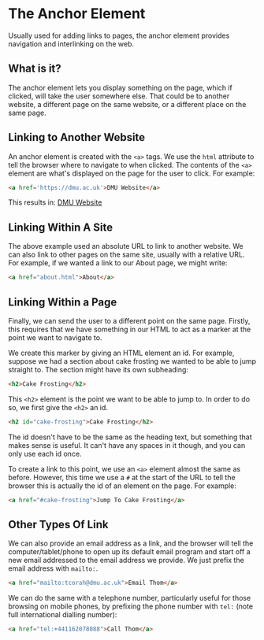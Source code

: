 # The Anchor Element

Usually used for adding links to pages, the anchor element provides navigation and interlinking on the web.

## What is it?

The anchor element lets you display something on the page, which if clicked, will take the user somewhere else. That could be to another website, a different page on the same website, or a different place on the same page.

## Linking to Another Website

An anchor element is created with the `<a>` tags. We use the `html` attribute to tell the browser where to navigate to when clicked. The contents of the `<a>` element are what's displayed on the page for the user to click. For example:

```HTML
<a href='https://dmu.ac.uk'>DMU Website</a>
```

This results in: <a href='https://dmu.ac.uk'>DMU Website</a>

## Linking Within A Site

The above example used an absolute URL to link to another website. We can also link to other pages on the same site, usually with a relative URL. For example, if we wanted a link to our About page, we might write:

```html
<a href="about.html">About</a>
```

## Linking Within a Page

Finally, we can send the user to a different point on the same page. Firstly, this requires that we have something in our HTML to act as a marker at the point we want to navigate to.

We create this marker by giving an HTML element an id. For example, suppose we had a section about cake frosting we wanted to be able to jump straight to. The section might have its own subheading:

```HTML
<h2>Cake Frosting</h2>
```

This `<h2>` element is the point we want to be able to jump to. In order to do so, we first give the `<h2>` an id.

```HTML
<h2 id="cake-frosting">Cake Frosting</h2>
```

The id doesn't have to be the same as the heading text, but something that makes sense is useful. It can't have any spaces in it though, and you can only use each id once.

To create a link to this point, we use an `<a>` element almost the same as before. However, this time we use a `#` at the start of the URL to tell the browser this is actually the id of an element on the page. For example:

```HTML
<a href="#cake-frosting">Jump To Cake Frosting</a>
```

## Other Types Of Link

We can also provide an email address as a link, and the browser will tell the computer/tablet/phone to open up its default email program and start off a new email addressed to the email address we provide. We just prefix the email address with `mailto:`.

```HTML
<a href="mailto:tcorah@dmu.ac.uk">Email Thom</a>
```

We can do the same with a telephone number, particularly useful for those browsing on mobile phones, by prefixing the phone number with `tel:` (note full international dialling number):

```html
<a href="tel:+441162078088">Call Thom</a>
```
